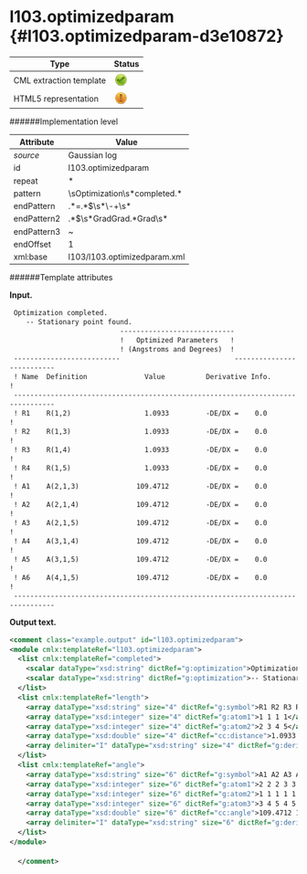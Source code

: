 # l103.optimizedparam {#l103.optimizedparam-d3e10872}


| Type                                                                                                                                                                                                  | Status                                                                                                                                                                                                |
|----|----|
| CML extraction template                                                                                                                                                                               | ![](/imgs/Total.png)                                                                                                                                                                                  |
| HTML5 representation                                                                                                                                                                                  | ![](/imgs/Partial.png)                                                                                                                                                                                |

######Implementation level

| Attribute                                                                                                                                                                                             | Value                                                                                                                                                                                                 |
|----|----|
| *source*                                                                                                                                                                                              | Gaussian log                                                                                                                                                                                          |
| id                                                                                                                                                                                                    | l103.optimizedparam                                                                                                                                                                                   |
| repeat                                                                                                                                                                                                | \*                                                                                                                                                                                                    |
| pattern                                                                                                                                                                                               | \\sOptimization\\s\*completed.\*                                                                                                                                                                      |
| endPattern                                                                                                                                                                                            | .\*=.\*\$\\s\*\\-+\\s\*                                                                                                                                                                               |
| endPattern2                                                                                                                                                                                           | .\*\$\\s\*GradGrad.\*Grad\\s\*                                                                                                                                                                        |
| endPattern3                                                                                                                                                                                           | \~                                                                                                                                                                                                    |
| endOffset                                                                                                                                                                                             | 1                                                                                                                                                                                                     |
| xml:base                                                                                                                                                                                              | l103/l103.optimizedparam.xml                                                                                                                                                                          |

######Template attributes

**Input.**

     Optimization completed.
        -- Stationary point found.
                               ----------------------------
                               !   Optimized Parameters   !
                               ! (Angstroms and Degrees)  !
     --------------------------                            --------------------------
     ! Name  Definition              Value          Derivative Info.                !
     --------------------------------------------------------------------------------
     ! R1    R(1,2)                  1.0933         -DE/DX =    0.0                 !
     ! R2    R(1,3)                  1.0933         -DE/DX =    0.0                 !
     ! R3    R(1,4)                  1.0933         -DE/DX =    0.0                 !
     ! R4    R(1,5)                  1.0933         -DE/DX =    0.0                 !
     ! A1    A(2,1,3)              109.4712         -DE/DX =    0.0                 !
     ! A2    A(2,1,4)              109.4712         -DE/DX =    0.0                 !
     ! A3    A(2,1,5)              109.4712         -DE/DX =    0.0                 !
     ! A4    A(3,1,4)              109.4712         -DE/DX =    0.0                 !
     ! A5    A(3,1,5)              109.4712         -DE/DX =    0.0                 !
     ! A6    A(4,1,5)              109.4712         -DE/DX =    0.0                 !
     --------------------------------------------------------------------------------
      

**Output text.**

```xml
<comment class="example.output" id="l103.optimizedparam">
<module cmlx:templateRef="l103.optimizedparam">
  <list cmlx:templateRef="completed">
    <scalar dataType="xsd:string" dictRef="g:optimization">Optimization completed.</scalar>
    <scalar dataType="xsd:string" dictRef="g:optimization">-- Stationary point found.</scalar>
  </list>
  <list cmlx:templateRef="length">
    <array dataType="xsd:string" size="4" dictRef="g:symbol">R1 R2 R3 R4</array>
    <array dataType="xsd:integer" size="4" dictRef="g:atom1">1 1 1 1</array>
    <array dataType="xsd:integer" size="4" dictRef="g:atom2">2 3 4 5</array>
    <array dataType="xsd:double" size="4" dictRef="cc:distance">1.0933 1.0933 1.0933 1.0933</array>
    <array delimiter="I" dataType="xsd:string" size="4" dictRef="g:deriv">I-DE/DX =    0.0I-DE/DX =    0.0I-DE/DX =    0.0I-DE/DX =    0.0I</array>
  </list>
  <list cmlx:templateRef="angle">
    <array dataType="xsd:string" size="6" dictRef="g:symbol">A1 A2 A3 A4 A5 A6</array>
    <array dataType="xsd:integer" size="6" dictRef="g:atom1">2 2 2 3 3 4</array>
    <array dataType="xsd:integer" size="6" dictRef="g:atom2">1 1 1 1 1 1</array>
    <array dataType="xsd:integer" size="6" dictRef="g:atom3">3 4 5 4 5 5</array>
    <array dataType="xsd:double" size="6" dictRef="cc:angle">109.4712 109.4712 109.4712 109.4712 109.4712 109.4712</array>
    <array delimiter="I" dataType="xsd:string" size="6" dictRef="g:deriv">I-DE/DX =    0.0I-DE/DX =    0.0I-DE/DX =    0.0I-DE/DX =    0.0I-DE/DX =    0.0I-DE/DX =    0.0I</array>
  </list>
</module>

  </comment>
```
